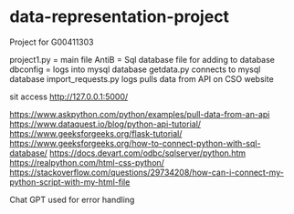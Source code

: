 # data-representation-project

Project for G00411303

project1.py = main file
AntiB = Sql database file for adding to database
dbconfig = logs into mysql database
getdata.py connects to mysql database
import_requests.py logs pulls data from API on CSO website 

sit access http://127.0.0.1:5000/




https://www.askpython.com/python/examples/pull-data-from-an-api
https://www.dataquest.io/blog/python-api-tutorial/
https://www.geeksforgeeks.org/flask-tutorial/
https://www.geeksforgeeks.org/how-to-connect-python-with-sql-database/
https://docs.devart.com/odbc/sqlserver/python.htm
https://realpython.com/html-css-python/
https://stackoverflow.com/questions/29734208/how-can-i-connect-my-python-script-with-my-html-file

Chat GPT used for error handling
